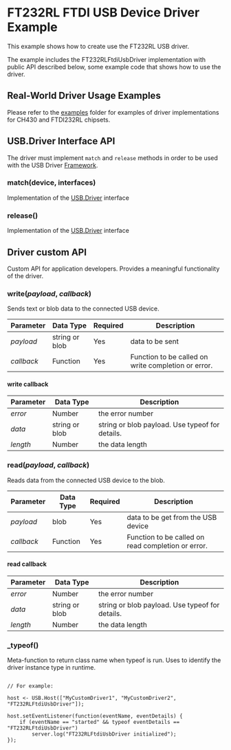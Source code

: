 # FT232RL FTDI USB Device Driver Example

This example shows how to create use the FT232RL USB driver.

The example includes the FT232RLFtdiUsbDriver implementation with public API described below,
some example code that shows how to use the driver.

## Real-World Driver Usage Examples

Please refer to the [examples](./examples) folder for examples of driver implementations
for CH430 and FTDI232RL chipsets.

## USB.Driver Interface API

The driver must implement `match` and `release` methods in order to be used with the
USB Driver [Framework](./../../docs/DriverDevelopmentGuide.md#usb-drivers-framework-api-specification).

### match(device, interfaces)

Implementation of the [USB.Driver](../../docs/DriverDevelopmentGuide.md#release) interface

### release()

Implementation of the [USB.Driver](../../docs/DriverDevelopmentGuide.md#matchdeviceobject-interfaces) interface

## Driver custom API

Custom API for application developers. Provides a meaningful functionality of the driver.

### write(*payload*, *callback*)

Sends text or blob data to the connected USB device.

| Parameter   | Data Type | Required | Description |
| ----------- | --------- | -------- | ----------- |
| *payload*   | string or blob  | Yes | data to be sent |
| *callback*  | Function  | Yes      | Function to be called on write completion or error. |

#### write callback

| Parameter   | Data Type | Description |
| ----------- | --------- | ----------- |
| *error*   | Number  | the error number |
| *data*  | string or blob  | string or blob payload. Use typeof for details. |
| *length*  | Number  | the data length |


### read(*payload*, *callback*)

Reads data from the connected USB device to the blob.

| Parameter   | Data Type | Required | Description |
| ----------- | --------- | -------- | ----------- |
| *payload*   | blob      | Yes      | data to be get from the USB device |
| *callback*  | Function  | Yes      | Function to be called on read completion or error. |


#### read callback

| Parameter   | Data Type | Description |
| ----------- | --------- | ----------- |
| *error*   | Number  | the error number |
| *data*  | string or blob  | string or blob payload. Use typeof for details. |
| *length*  | Number  | the data length |


### _typeof()

Meta-function to return class name when typeof <instance> is run. Uses to identify the driver instance type in runtime.

```squirrel

// For example:

host <- USB.Host(["MyCustomDriver1", "MyCustomDriver2", "FT232RLFtdiUsbDriver"]);

host.setEventListener(function(eventName, eventDetails) {
    if (eventName == "started" && typeof eventDetails == "FT232RLFtdiUsbDriver")
        server.log("FT232RLFtdiUsbDriver initialized");
});

```
